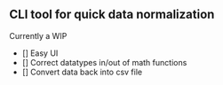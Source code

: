 ## CLI tool for quick data normalization 

Currently a WIP


- [] Easy UI
- [] Correct datatypes in/out of math functions
- [] Convert data back into csv file
